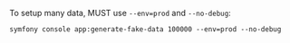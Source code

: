 To setup many data, MUST use `--env=prod` and `--no-debug`:

```
symfony console app:generate-fake-data 100000 --env=prod --no-debug
```
